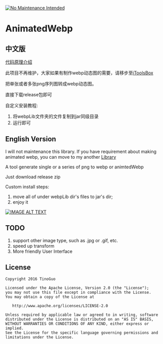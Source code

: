 [![No Maintenance Intended](http://unmaintained.tech/badge.svg)](http://unmaintained.tech/)
# AnimatedWebp

## 中文版

[代码原理介绍](http://www.jianshu.com/p/8dc745523e03)

此项目不再维护，大家如果有制作webp动态图的需要，请移步至[iToolsBox](https://github.com/TinoGuo/iToolsBox)

把单张或者多张png序列图转成webp动态图。

直接下载release包即可

自定义安装教程:
1. 将webpLib文件夹的文件复制到jar同级目录
2. 运行即可


## English Version
I will not maintenance this library. If you have requirement about making animated webp, you can move to my another [Library](https://github.com/TinoGuo/AnimatedWebp2)

A tool generate single or a series of png to webp or animtedWebp

Just download release zip

Custom install steps:
1. move all of under webpLib dir's files to jar's dir;
2. enjoy it


[![IMAGE ALT TEXT](http://img.youtube.com/vi/_UEmh1qkc3Q/0.jpg)](https://youtu.be/_UEmh1qkc3Q "AnimatedWebp")


## TODO
1. support other image type, such as .jpg or .gif, etc.
2. speed up transform
3. More friendly User Interface

License
-------

    Copyright 2016 TinoGuo

    Licensed under the Apache License, Version 2.0 (the "License");
    you may not use this file except in compliance with the License.
    You may obtain a copy of the License at

       http://www.apache.org/licenses/LICENSE-2.0

    Unless required by applicable law or agreed to in writing, software
    distributed under the License is distributed on an "AS IS" BASIS,
    WITHOUT WARRANTIES OR CONDITIONS OF ANY KIND, either express or implied.
    See the License for the specific language governing permissions and
    limitations under the License.
